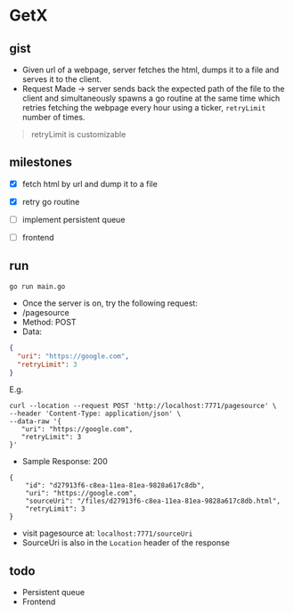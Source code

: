 # GetX

## gist

- Given url of a webpage, server fetches the html, dumps it to a file and serves it to the client.
- Request Made -> server sends back the expected path of the file to the client and simultaneously spawns 
a go routine at the same time which retries fetching the webpage every hour using a ticker, `retryLimit` number of times.
> retryLimit is customizable
 
##  milestones

- [x] fetch html by url and dump it to a file
- [x] retry go routine
- [ ] implement persistent queue
- [ ] frontend



## run

`go run main.go`

- Once the server is on, try the following request: 
- /pagesource 
- Method: POST
- Data:
```json
{
  "uri": "https://google.com",
  "retryLimit": 3
}
```
E.g.
 ```
curl --location --request POST 'http://localhost:7771/pagesource' \
--header 'Content-Type: application/json' \
--data-raw '{
    "uri": "https://google.com",
    "retryLimit": 3
}'
```

- Sample Response: 200

```
{
    "id": "d27913f6-c8ea-11ea-81ea-9828a617c8db",
    "uri": "https://google.com",
    "sourceUri": "/files/d27913f6-c8ea-11ea-81ea-9828a617c8db.html",
    "retryLimit": 3
}
```

- visit pagesource at: `localhost:7771/sourceUri`
- SourceUri is also in the `Location` header of the response

 ## todo
 
 - Persistent queue
 - Frontend
 
 